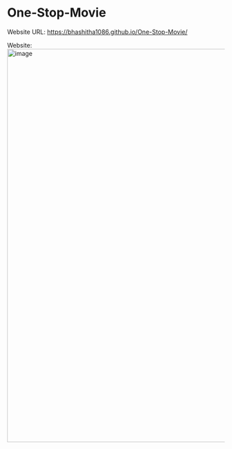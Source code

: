 # One-Stop-Movie

Website URL: 
https://bhashitha1086.github.io/One-Stop-Movie/

Website:
<img width="1903" height="911" alt="image" src="https://github.com/user-attachments/assets/d2aaa9d0-1e9c-4e6c-bd70-b9db1b74f094" />
